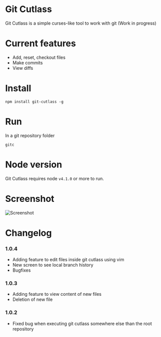 # Git Cutlass

Git Cutlass is a simple curses-like tool to work with git (Work in progress)

# Current features

- Add, reset, checkout files
- Make commits
- View diffs

# Install

```
npm install git-cutlass -g
```

# Run
In a git repository folder
```
gitc
```

# Node version

Git Cutlass requires node `v4.1.0` or more to run.

# Screenshot
![Screenshot](http://erickzanardo.github.io/git-cutlass/gitcutlass.png)

# Changelog

### 1.0.4

- Adding feature to edit files inside git cutlass using vim
- New screen to see local branch history 
- Bugfixes

### 1.0.3

- Adding feature to view content of new files
- Deletion of new file

### 1.0.2

- Fixed bug when executing git cutlass somewhere else than the root repository

